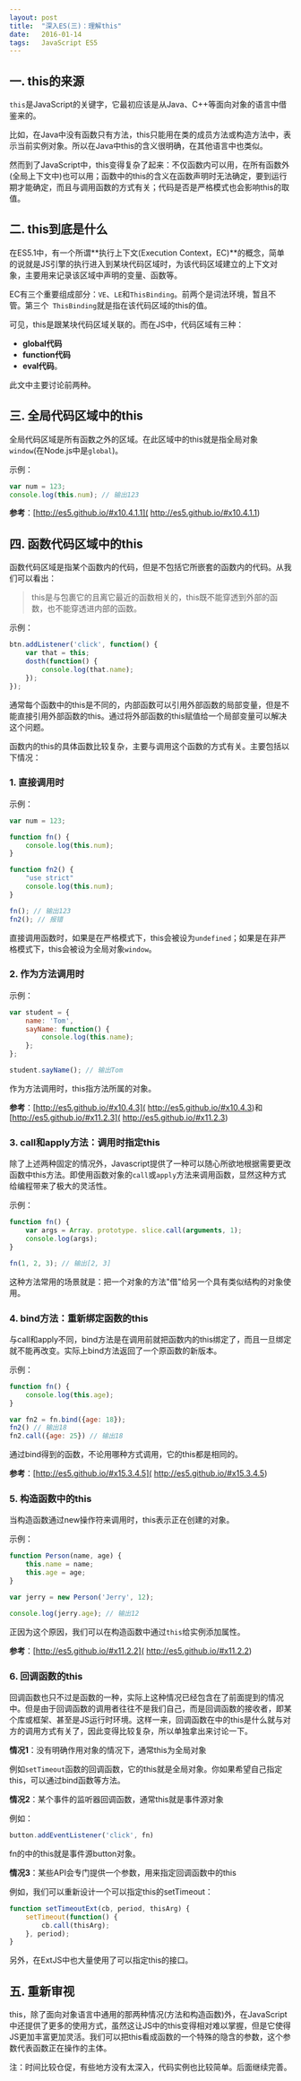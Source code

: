 ```yaml
---
layout: post
title:  "深入ES(三)：理解this"
date:   2016-01-14
tags:   JavaScript ES5
---
```


## 一. this的来源

`this`是JavaScript的关键字，它最初应该是从Java、C++等面向对象的语言中借鉴来的。

比如，在Java中没有函数只有方法，this只能用在类的成员方法或构造方法中，表示当前实例对象。所以在Java中this的含义很明确，在其他语言中也类似。

然而到了JavaScript中，this变得复杂了起来：不仅函数内可以用，在所有函数外(全局上下文中)也可以用；函数中的this的含义在函数声明时无法确定，要到运行期才能确定，而且与调用函数的方式有关；代码是否是严格模式也会影响this的取值。

##  二. this到底是什么

在ES5.1中，有一个所谓**执行上下文(Execution Context，EC)**的概念，简单的说就是JS引擎的执行进入到某块代码区域时，为该代码区域建立的上下文对象，主要用来记录该区域中声明的变量、函数等。

EC有三个重要组成部分：`VE`、`LE`和`ThisBinding`。前两个是词法环境，暂且不管。第三个` ThisBinding`就是指在该代码区域的this的值。

可见，this是跟某块代码区域关联的。而在JS中，代码区域有三种：

- **global代码**
- **function代码**
- **eval代码**。

此文中主要讨论前两种。

## 三. 全局代码区域中的this

全局代码区域是所有函数之外的区域。在此区域中的this就是指全局对象`window`(在Node.js中是`global`)。

示例：

```javascript
var num = 123;
console.log(this.num); // 输出123
```

**参考**：[http://es5.github.io/#x10.4.1.1]( http://es5.github.io/#x10.4.1.1)

## 四. 函数代码区域中的this

函数代码区域是指某个函数内的代码，但是不包括它所嵌套的函数内的代码。从我们可以看出：
> this是与包裹它的且离它最近的函数相关的，this既不能穿透到外部的函数，也不能穿透进内部的函数。

示例：

```javascript
btn.addListener('click', function() {
    var that = this;
    dosth(function() {
        console.log(that.name);
    });
});
```

通常每个函数中的this是不同的，内部函数可以引用外部函数的局部变量，但是不能直接引用外部函数的this。通过将外部函数的this赋值给一个局部变量可以解决这个问题。

函数内的this的具体函数比较复杂，主要与调用这个函数的方式有关。主要包括以下情况：

###  1. 直接调用时

示例：

```javascript
var num = 123;

function fn() {
    console.log(this.num);
}

function fn2() {
    "use strict"
    console.log(this.num);
}

fn(); // 输出123
fn2(); // 报错
```

直接调用函数时，如果是在严格模式下，this会被设为`undefined`；如果是在非严格模式下，this会被设为全局对象`window`。

###  2. 作为方法调用时

示例：

```javascript
var student = {
    name: 'Tom',
    sayName: function() {
        console.log(this.name);
    };
};

student.sayName(); // 输出Tom
```

作为方法调用时，this指方法所属的对象。

**参考**：[http://es5.github.io/#x10.4.3]( http://es5.github.io/#x10.4.3)和 [http://es5.github.io/#x11.2.3]( http://es5.github.io/#x11.2.3)

###  3. call和apply方法：调用时指定this

除了上述两种固定的情况外，Javascript提供了一种可以随心所欲地根据需要更改函数中this方法。即使用函数对象的`call`或`apply`方法来调用函数，显然这种方式给编程带来了极大的灵活性。

示例：

```javascript
function fn() {
    var args = Array. prototype. slice.call(arguments, 1);
    console.log(args);
}

fn(1, 2, 3); // 输出[2, 3]
```

这种方法常用的场景就是：把一个对象的方法"借"给另一个具有类似结构的对象使用。

###  4. bind方法：重新绑定函数的this

与call和apply不同，bind方法是在调用前就把函数内的this绑定了，而且一旦绑定就不能再改变。实际上bind方法返回了一个原函数的新版本。

示例：

```javascript
function fn() {
    console.log(this.age);
}

var fn2 = fn.bind({age: 18});
fn2() // 输出18
fn2.call({age: 25}) // 输出18
```

通过bind得到的函数，不论用哪种方式调用，它的this都是相同的。

**参考**：[http://es5.github.io/#x15.3.4.5]( http://es5.github.io/#x15.3.4.5)

### 5. 构造函数中的this

当构造函数通过new操作符来调用时，this表示正在创建的对象。

示例：

```javascript
function Person(name, age) {
    this.name = name;
    this.age = age;
}

var jerry = new Person('Jerry', 12);

console.log(jerry.age); // 输出12
```

正因为这个原因，我们可以在构造函数中通过`this`给实例添加属性。

**参考**：[http://es5.github.io/#x11.2.2]( http://es5.github.io/#x11.2.2)

###  6. 回调函数的this

回调函数也只不过是函数的一种，实际上这种情况已经包含在了前面提到的情况中。但是由于回调函数的调用者往往不是我们自己，而是回调函数的接收者，即某个库或框架、甚至是JS运行时环境。这样一来，回调函数在中的this是什么就与对方的调用方式有关了，因此变得比较复杂，所以单独拿出来讨论一下。

**情况1**：没有明确作用对象的情况下，通常this为全局对象

例如`setTimeout`函数的回调函数，它的this就是全局对象。你如果希望自己指定this，可以通过bind函数等方法。

**情况2**：某个事件的监听器回调函数，通常this就是事件源对象

例如：

```javascript
button.addEventListener('click', fn)
```

fn的中的this就是事件源button对象。

**情况3**：某些API会专门提供一个参数，用来指定回调函数中的this

例如，我们可以重新设计一个可以指定this的setTimeout：

```javascript
function setTimeoutExt(cb, period, thisArg) {
    setTimeout(function() {
        cb.call(thisArg);
    }, period);
}
```

另外，在ExtJS中也大量使用了可以指定this的接口。

## 五. 重新审视

this，除了面向对象语言中通用的那两种情况(方法和构造函数)外，在JavaScript 中还提供了更多的使用方式，虽然这让JS中的this变得相对难以掌握，但是它使得JS更加丰富更加灵活。我们可以把this看成函数的一个特殊的隐含的参数，这个参数代表函数正在操作的主体。

注：时间比较仓促，有些地方没有太深入，代码实例也比较简单。后面继续完善。
